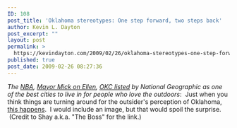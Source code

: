 ```yaml
---
ID: 108
post_title: 'Oklahoma stereotypes: One step forward, two steps back'
author: Kevin L. Dayton
post_excerpt: ""
layout: post
permalink: >
  https://kevindayton.com/2009/02/26/oklahoma-stereotypes-one-step-forward-two-steps-back/
published: true
post_date: 2009-02-26 08:27:36
---
```

<em>The </em><a title="http://thunder.nba.com" href="http://thunder.nba.com" target="_blank"><em>NBA</em></a><em>, </em><a title="http://www.youtube.com/watch?v=cQS1yz18IPg" href="http://www.youtube.com/watch?v=cQS1yz18IPg" target="_blank"><em>Mayor Mick on Ellen</em></a><em>, <a title="http://www.youtube.com/watch?v=cQS1yz18IPg" href="http://adventure.nationalgeographic.com/2008/09/weekend-getaways/best-places-to-live/central-text" target="_blank">OKC listed</a> by National Geographic as one of the best cities to live in for people who love the outdoors</em>:  Just when you think things are turning around for the outsider's perception of Oklahoma, <a href="http://www.newsok.com/keith-shows-off-tk-steelman-duds/article/3348601?custom_click=lead_story_title">this happens</a>.  I would include an image, but that would spoil the surprise.  (Credit to Shay a.k.a. "The Boss" for the link.)